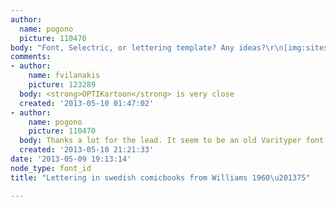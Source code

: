 ```yaml
---
author:
  name: pogono
  picture: 110470
body: "Font, Selectric, or lettering template? Any ideas?\r\n[img:sites/default/files/old-images/Textning_Williams_4209.jpg]"
comments:
- author:
    name: fvilanakis
    picture: 123289
  body: <strong>OPTIKartoon</strong> is very close
  created: '2013-05-10 01:47:02'
- author:
    name: pogono
    picture: 110470
  body: Thanks a lot for the lead. It seem to be an old Varityper font.
  created: '2013-05-10 21:21:33'
date: '2013-05-09 19:13:14'
node_type: font_id
title: "Lettering in swedish comicbooks from Williams 1960\u201375"

---
```

